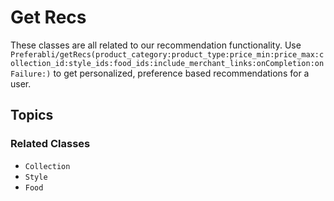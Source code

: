 # Get Recs

These classes are all related to our recommendation functionality. Use ``Preferabli/getRecs(product_category:product_type:price_min:price_max:collection_id:style_ids:food_ids:include_merchant_links:onCompletion:onFailure:)`` to get personalized, preference based recommendations for a user.

## Topics

### Related Classes

- ``Collection``
- ``Style``
- ``Food``
